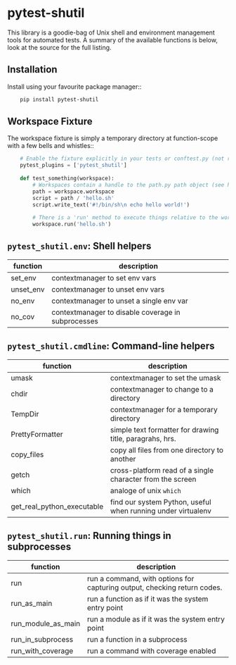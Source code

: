# pytest-shutil


This library is a goodie-bag of Unix shell and environment management tools for automated tests.
A summary of the available functions is below, look at the source for the full listing.
               
## Installation
                  
Install using your favourite package manager::

```bash
    pip install pytest-shutil
```

## Workspace Fixture

The workspace fixture is simply a temporary directory at function-scope with a few bells and whistles::

```python
    # Enable the fixture explicitly in your tests or conftest.py (not required when using setuptools entry points)
    pytest_plugins = ['pytest_shutil']
    
    def test_something(workspace):
        # Workspaces contain a handle to the path.py path object (see https://pathpy.readthedocs.io/)
        path = workspace.workspace         
        script = path / 'hello.sh'
        script.write_text('#!/bin/sh\n echo hello world!')
        
        # There is a 'run' method to execute things relative to the workspace root
        workspace.run('hello.sh')
```

## ``pytest_shutil.env``: Shell helpers

| function  | description
| --------- | -----------
| set_env   | contextmanager to set env vars 
| unset_env | contextmanager to unset env vars 
| no_env    | contextmanager to unset a single env var 
| no_cov    | contextmanager to disable coverage in subprocesses 

## ``pytest_shutil.cmdline``: Command-line helpers

| function  | description
| --------- | -----------
| umask                      | contextmanager to set the umask
| chdir                      | contextmanager to change to a directory
| TempDir                    | contextmanager for a temporary directory
| PrettyFormatter            | simple text formatter for drawing title, paragrahs, hrs. 
| copy_files                 | copy all files from one directory to another
| getch                      | cross-platform read of a single character from the screen
| which                      | analoge of unix ``which``
| get_real_python_executable | find our system Python, useful when running under virtualenv

## ``pytest_shutil.run``: Running things in subprocesses

| function  | description
| --------- | -----------
| run                | run a command, with options for capturing output, checking return codes.
| run_as_main        | run a function as if it was the system entry point
| run_module_as_main | run a module as if it was the system entry point
| run_in_subprocess  | run a function in a subprocess
| run_with_coverage  | run a command with coverage enabled
